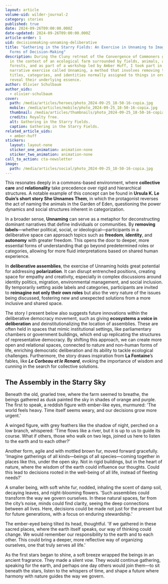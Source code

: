 ```yaml
---
layout: article
volume-uid: wilder-journal-2
category: stories
published: true
date: 2024-09-26T09:00:00.000Z
date-updated: 2024-09-26T09:00:00.000Z
article-order: 1
uid: decisionmaking-unnaming-deliberative
title: "Gathering in the Starry Fields: An Exercise in Unnaming to Imagine New
  Forms of Decision-Making"
description: During the Cluny retreat of the Convergence of Commoners group, set
  in the context of an ecological farm surrounded by fields, animals, and
  forests, and as part of a workshop led by Amber Huff, I took part in a
  narrative exercise called Unnaming, a method that involves removing the
  titles, categories, and identities normally assigned to things in order to
  reveal their underlying essence.
author: Olivier Schulbaum
author_uids:
  - olivier-schulbaum
cover:
  path: /media/articles/heroes/photo_2024-09-25_18-50-16-copia.jpg
  mobile: /media/articles/mobile/photo_2024-09-25_18-50-16-copia.jpg
  thumbnail: /media/articles/thumbnails/photo_2024-09-25_18-50-16-copia.jpg
  credits: Royalty free.
  alt: Gathering in the Starry Fields.
  caption: Gathering in the Starry Fields.
related_article_uids:
  - amber-huff
stickers:
  layout: layout-none
  sticker_one_animation: animation-none
  sticker_two_animation: animation-none
call_to_action: cta-newsletter
image:
  path: /media/articles/social/photo_2024-09-25_18-50-16-copia.jpg
---
```

This resonates deeply in a commons-based environment, where **collective care** and **relationality** take precedence over rigid and hierarchical structures. A notable example of this concept can be found in **Ursula K. Le Guin’s short story She Unnames Them**, in which the protagonist reverses the act of naming the animals in the Garden of Eden, questioning the power dynamics and social structures inherent in categorization.

In a broader sense, **Unnaming** can serve as a metaphor for deconstructing dominant narratives that define individuals or communities. By **removing labels**—whether political, social, or ideological—participants in a deliberative space can approach topics such as **freedom**, **identity**, and **autonomy** with greater freedom. This opens the door to deeper, more essential forms of understanding that go beyond predetermined roles or categories, allowing for more fluid interpretations based on shared human experience.

In **deliberative assemblies**, the exercise of Unnaming holds great potential for addressing **polarization**. It can disrupt entrenched positions, creating space for empathy and creativity, especially in complex discussions around identity politics, migration, environmental management, and social inclusion. By temporarily setting aside labels and categories, participants are invited to **reimagine not only their own roles** but also the very nature of the issues being discussed, fostering new and unexpected solutions from a more inclusive and shared space.

The story I present below also suggests future innovations within the deliberative democracy movement, such as giving **ecosystems a voice in deliberation** and deinstitutionalizing the location of assemblies. These are often held in spaces that mimic institutional settings, like parliamentary chambers or government buildings, which end up replicating the structures of representative democracy. By shifting this approach, we can create more open and relational spaces, connected to nature and non-human forms of life, enriching democratic deliberation and its ability to tackle ecological challenges. Furthermore, the story draws inspiration from **La Fontaine**’s fables, like ***Le Corbeau et le Renard***, evoking the importance of wisdom and cunning in the search for collective solutions.

## The Assembly in the Starry Sky

Beneath the old, gnarled tree, where the farm seemed to breathe, the beings gathered as dusk painted the sky in shades of orange and purple. The first to speak, a reddish figure with ember-like eyes, murmured: 'The world feels heavy. Time itself seems weary, and our decisions grow more urgent.'

A winged figure, with grey feathers like the shadow of night, perched on a low branch, whispered: 'Time flows like a river, but it is up to us to guide its course. What if others, those who walk on two legs, joined us here to listen to the earth and to each other?'

Another form, agile and with mottled brown fur, moved forward gracefully. 'Imagine gatherings of all kinds—beings of all species—coming together in places like this, under the open sky. Not in rigid buildings, but in the heart of nature, where the wisdom of the earth could influence our thoughts. Could this lead to decisions rooted in the well-being of all life, instead of fleeting needs?'

A smaller being, with soft white fur, nodded, inhaling the scent of damp soil, decaying leaves, and night-blooming flowers. 'Such assemblies could transform the way we govern ourselves. In these natural spaces, far from the city’s noise, minds could find clarity, seeing the deep connections between all lives. Here, decisions could be made not just for the present but for future generations, with a focus on enduring stewardship.'

The ember-eyed being tilted its head, thoughtful. 'If we gathered in these sacred places, where the earth itself speaks, our way of thinking could change. We would remember our responsibility to the earth and to each other. This could bring a deeper, more reflective way of organizing ourselves, one that truly serves all life.'

As the first stars began to shine, a soft breeze wrapped the beings in an ancient fragrance. They made a silent vow. They would continue gathering, speaking for the earth, and perhaps one day others would join them—to sit beneath the stars, listen to the whispers of time, and shape a future where harmony with nature guides the way we govern.
